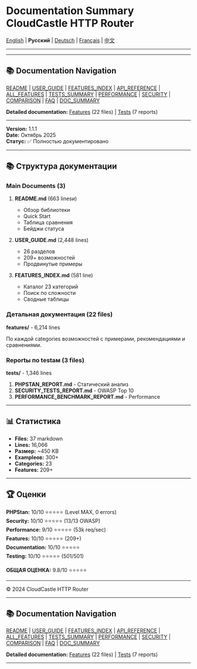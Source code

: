 # Documentation Summary CloudCastle HTTP Router

[English](../en/DOCUMENTATION_SUMMARY.md) | **Русский** | [Deutsch](../de/DOCUMENTATION_SUMMARY.md) | [Français](../fr/DOCUMENTATION_SUMMARY.md) | [中文](../zh/DOCUMENTATION_SUMMARY.md)

---







---

## 📚 Documentation Navigation

[README](../../README.md) | [USER_GUIDE](USER_GUIDE.md) | [FEATURES_INDEX](FEATURES_INDEX.md) | [API_REFERENCE](API_REFERENCE.md) | [ALL_FEATURES](ALL_FEATURES.md) | [TESTS_SUMMARY](TESTS_SUMMARY.md) | [PERFORMANCE](PERFORMANCE_ANALYSIS.md) | [SECURITY](SECURITY_REPORT.md) | [COMPARISON](COMPARISON.md) | [FAQ](FAQ.md) | [DOC_SUMMARY](DOCUMENTATION_SUMMARY.md)

**Detailed documentation:** [Features](features/) (22 files) | [Tests](tests/) (7 reports)

---


**Version:** 1.1.1  
**Date:** Октябрь 2025  
**Статус:** ✅ Полностью документировано

---

## 📚 Структура документации

### Main Documents (3)

1. **README.md** (663 linesи)
   - Обзор библиотеки
   - Quick Start
   - Таблица сравнения
   - Бейджи статуса

2. **USER_GUIDE.md** (2,448 lines)
   - 26 разделов
   - 209+ возможностей
   - Продвинутые примеры

3. **FEATURES_INDEX.md** (581 line)
   - Каталог 23 категорий
   - Поиск по сложности
   - Сводные таблицы

### Детальная документация (22 files)

**features/** - 6,214 lines

По каждой categories возможностей с примерами, рекомендациями и сравнениями.

### Reportы по testам (3 files)

**tests/** - 1,346 lines

1. **PHPSTAN_REPORT.md** - Статический анализ
2. **SECURITY_TESTS_REPORT.md** - OWASP Top 10
3. **PERFORMANCE_BENCHMARK_REPORT.md** - Performance

---

## 📊 Статистика

- **Files:** 37 markdown
- **Lines:** 16,066
- **Размер:** ~450 KB
- **Exampleов:** 300+
- **Categories:** 23
- **Features:** 209+

---

## 🏆 Оценки

**PHPStan:** 10/10 ⭐⭐⭐⭐⭐ (Level MAX, 0 errors)  
**Security:** 10/10 ⭐⭐⭐⭐⭐ (13/13 OWASP)  
**Performance:** 9/10 ⭐⭐⭐⭐⭐ (53k req/sec)  
**Features:** 10/10 ⭐⭐⭐⭐⭐ (209+)  
**Documentation:** 10/10 ⭐⭐⭐⭐⭐  
**Testing:** 10/10 ⭐⭐⭐⭐⭐ (501/501)

**ОБЩАЯ ОЦЕНКА:** 9.8/10 ⭐⭐⭐⭐⭐

---

© 2024 CloudCastle HTTP Router


---

## 📚 Documentation Navigation

[README](../../README.md) | [USER_GUIDE](USER_GUIDE.md) | [FEATURES_INDEX](FEATURES_INDEX.md) | [API_REFERENCE](API_REFERENCE.md) | [ALL_FEATURES](ALL_FEATURES.md) | [TESTS_SUMMARY](TESTS_SUMMARY.md) | [PERFORMANCE](PERFORMANCE_ANALYSIS.md) | [SECURITY](SECURITY_REPORT.md) | [COMPARISON](COMPARISON.md) | [FAQ](FAQ.md) | [DOC_SUMMARY](DOCUMENTATION_SUMMARY.md)

**Detailed documentation:** [Features](features/) (22 files) | [Tests](tests/) (7 reports)

---

